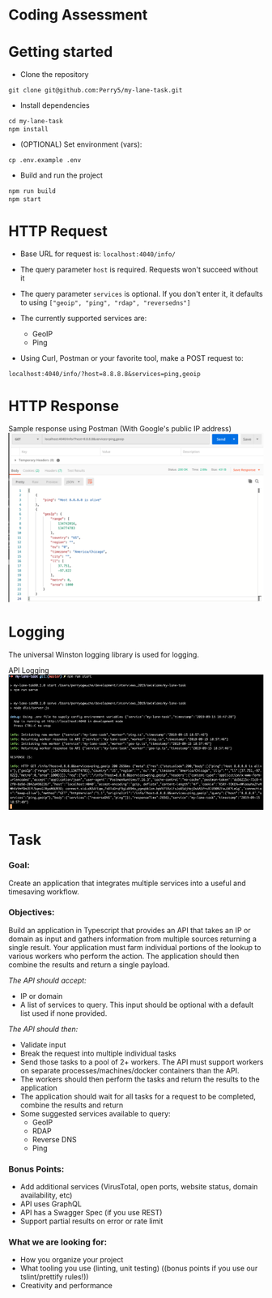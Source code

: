 # Coding Assessment

# Getting started
- Clone the repository
```
git clone git@github.com:Perry5/my-lane-task.git
```
- Install dependencies
```
cd my-lane-task
npm install
```
- (OPTIONAL) Set environment (vars):
```
cp .env.example .env
```
- Build and run the project
```
npm run build
npm start
```
# HTTP Request
- Base URL for request is: `localhost:4040/info/`
- The query parameter `host` is required. Requests won't succeed without it
- The query parameter `services` is optional. If you don't enter it, it defaults to using 
`["geoip", "ping", "rdap", "reversedns"]` 
- The currently supported services are: 
    - GeoIP
    - Ping

- Using Curl, Postman or your favorite tool, make a POST request to: 
```
localhost:4040/info/?host=8.8.8.8&services=ping,geoip
```


# HTTP Response
Sample response using Postman (With Google's public IP address)
![logging_image](src/public/response.png)

# Logging
The universal Winston logging library is used for logging.

API Logging
![logging_image](src/public/logging.png)


# Task
### Goal:

Create an application that integrates multiple services into a useful and timesaving workflow.

### Objectives:

Build an application in Typescript that provides an API that takes an IP or domain as input and gathers information from multiple sources returning a single result. Your application must farm individual portions of the lookup to various workers who perform the action. The application should then combine the results and return a single payload.

*The API should accept:*

- IP or domain
- A list of services to query. This input should be optional with a default list used if none provided.

*The API should then:*

- Validate input
- Break the request into multiple individual tasks
- Send those tasks to a pool of 2+ workers. The API must support workers on separate processes/machines/docker containers than the API.
- The workers should then perform the tasks and return the results to the application
- The application should wait for all tasks for a request to be completed, combine the results and return
- Some suggested services available to query:
    - GeoIP
    - RDAP
    - Reverse DNS
    - Ping

### Bonus Points:
- Add additional services (VirusTotal, open ports, website status, domain availability, etc)
- API uses GraphQL
- API has a Swagger Spec (if you use REST)
- Support partial results on error or rate limit

### What we are looking for:
- How you organize your project
- What tooling you use (linting, unit testing) ((bonus points if you use our tslint/prettify rules!))
- Creativity and performance

